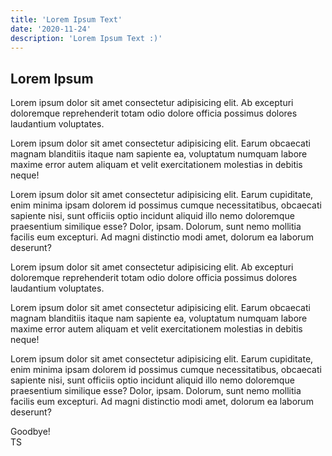 ```yaml
---
title: 'Lorem Ipsum Text'
date: '2020-11-24'
description: 'Lorem Ipsum Text :)'
---
```


## Lorem Ipsum

Lorem ipsum dolor sit amet consectetur adipisicing elit. Ab excepturi doloremque reprehenderit totam odio dolore officia possimus dolores laudantium voluptates.

Lorem ipsum dolor sit amet consectetur adipisicing elit. Earum obcaecati magnam blanditiis itaque nam sapiente ea, voluptatum numquam labore maxime error autem aliquam et velit exercitationem molestias in debitis neque!

Lorem ipsum dolor sit amet consectetur adipisicing elit. Earum cupiditate, enim minima ipsam dolorem id possimus cumque necessitatibus, obcaecati sapiente nisi, sunt officiis optio incidunt aliquid illo nemo doloremque praesentium similique esse? Dolor, ipsam. Dolorum, sunt nemo mollitia facilis eum excepturi. Ad magni distinctio modi amet, dolorum ea laborum deserunt?

Lorem ipsum dolor sit amet consectetur adipisicing elit. Ab excepturi doloremque reprehenderit totam odio dolore officia possimus dolores laudantium voluptates.

Lorem ipsum dolor sit amet consectetur adipisicing elit. Earum obcaecati magnam blanditiis itaque nam sapiente ea, voluptatum numquam labore maxime error autem aliquam et velit exercitationem molestias in debitis neque!

Lorem ipsum dolor sit amet consectetur adipisicing elit. Earum cupiditate, enim minima ipsam dolorem id possimus cumque necessitatibus, obcaecati sapiente nisi, sunt officiis optio incidunt aliquid illo nemo doloremque praesentium similique esse? Dolor, ipsam. Dolorum, sunt nemo mollitia facilis eum excepturi. Ad magni distinctio modi amet, dolorum ea laborum deserunt?

Goodbye! <br/>
TS